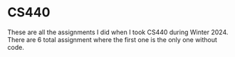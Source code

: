 # CS440

These are all the assignments I did when I took CS440 during Winter 2024. 
There are 6 total assignment where the first one is the only one without code. 
